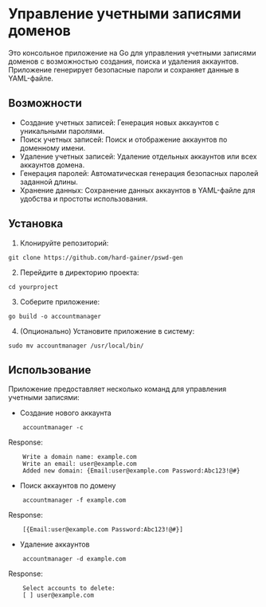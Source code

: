 # Управление учетными записями доменов

Это консольное приложение на Go для управления учетными записями доменов с возможностью создания, поиска и удаления аккаунтов. Приложение генерирует безопасные пароли и сохраняет данные в YAML-файле.

## Возможности

- Создание учетных записей: Генерация новых аккаунтов с уникальными паролями.
- Поиск учетных записей: Поиск и отображение аккаунтов по доменному имени.
- Удаление учетных записей: Удаление отдельных аккаунтов или всех аккаунтов домена.
- Генерация паролей: Автоматическая генерация безопасных паролей заданной длины.
- Хранение данных: Сохранение данных аккаунтов в YAML-файле для удобства и простоты использования.

## Установка

 1. Клонируйте репозиторий:

```
git clone https://github.com/hard-gainer/pswd-gen
```
 2. Перейдите в директорию проекта:

``` 
cd yourproject 
```

 3. Соберите приложение:
```
go build -o accountmanager
```

 4. (Опционально) Установите приложение в систему:
```
sudo mv accountmanager /usr/local/bin/ 
```
## Использование

Приложение предоставляет несколько команд для управления учетными записями:

- Создание нового аккаунта
```
    accountmanager -c
```
Response:
```
    Write a domain name: example.com
    Write an email: user@example.com
    Added new domain: {Email:user@example.com Password:Abc123!@#}
```

- Поиск аккаунтов по домену
```
    accountmanager -f example.com
```
Response:
```
    [{Email:user@example.com Password:Abc123!@#}]
```

- Удаление аккаунтов
```
    accountmanager -d example.com
```
Response:
```
    Select accounts to delete:
    [ ] user@example.com
```